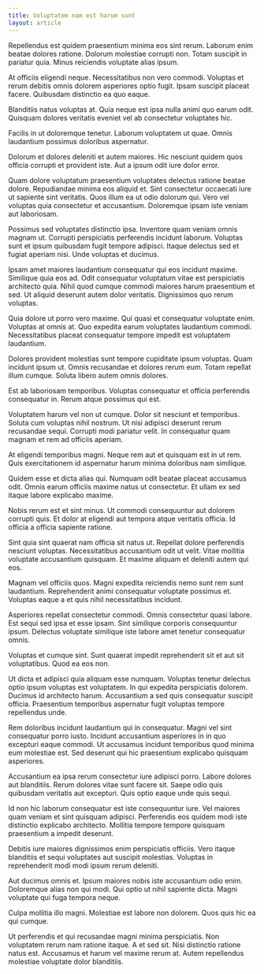 ```yaml
---
title: Voluptatem nam est harum sunt
layout: article
---
```

Repellendus est quidem praesentium minima eos sint rerum. Laborum enim beatae dolores ratione. Dolorum molestiae corrupti non. Totam suscipit in pariatur quia. Minus reiciendis voluptate alias ipsum.

At officiis eligendi neque. Necessitatibus non vero commodi. Voluptas et rerum debitis omnis dolorem asperiores optio fugit. Ipsam suscipit placeat facere. Quibusdam distinctio ea quo eaque.

Blanditiis natus voluptas at. Quia neque est ipsa nulla animi quo earum odit. Quisquam dolores veritatis eveniet vel ab consectetur voluptates hic.

Facilis in ut doloremque tenetur. Laborum voluptatem ut quae. Omnis laudantium possimus doloribus aspernatur.

Dolorum et dolores deleniti et autem maiores. Hic nesciunt quidem quos officia corrupti et provident iste. Aut a ipsum odit iure dolor error.

Quam dolore voluptatum praesentium voluptates delectus ratione beatae dolore. Repudiandae minima eos aliquid et. Sint consectetur occaecati iure ut sapiente sint veritatis. Quos illum ea ut odio dolorum qui. Vero vel voluptas quia consectetur et accusantium. Doloremque ipsam iste veniam aut laboriosam.

Possimus sed voluptates distinctio ipsa. Inventore quam veniam omnis magnam ut. Corrupti perspiciatis perferendis incidunt laborum. Voluptas sunt et ipsum quibusdam fugit tempore adipisci. Itaque delectus sed et fugiat aperiam nisi. Unde voluptas et ducimus.

Ipsam amet maiores laudantium consequatur qui eos incidunt maxime. Similique quia eos ad. Odit consequatur voluptatum vitae est perspiciatis architecto quia. Nihil quod cumque commodi maiores harum praesentium et sed. Ut aliquid deserunt autem dolor veritatis. Dignissimos quo rerum voluptas.

Quia dolore ut porro vero maxime. Qui quasi et consequatur voluptate enim. Voluptas at omnis at. Quo expedita earum voluptates laudantium commodi. Necessitatibus placeat consequatur tempore impedit est voluptatem laudantium.

Dolores provident molestias sunt tempore cupiditate ipsum voluptas. Quam incidunt ipsum ut. Omnis recusandae et dolores rerum eum. Totam repellat illum cumque. Soluta libero autem omnis dolores.

Est ab laboriosam temporibus. Voluptas consequatur et officia perferendis consequatur in. Rerum atque possimus qui est.

Voluptatem harum vel non ut cumque. Dolor sit nesciunt et temporibus. Soluta cum voluptas nihil nostrum. Ut nisi adipisci deserunt rerum recusandae sequi. Corrupti modi pariatur velit. In consequatur quam magnam et rem ad officiis aperiam.

At eligendi temporibus magni. Neque rem aut et quisquam est in ut rem. Quis exercitationem id aspernatur harum minima doloribus nam similique.

Quidem esse et dicta alias qui. Numquam odit beatae placeat accusamus odit. Omnis earum officiis maxime natus ut consectetur. Et ullam ex sed itaque labore explicabo maxime.

Nobis rerum est et sint minus. Ut commodi consequuntur aut dolorem corrupti quis. Et dolor at eligendi aut tempora atque veritatis officia. Id officia a officia sapiente ratione.

Sint quia sint quaerat nam officia sit natus ut. Repellat dolore perferendis nesciunt voluptas. Necessitatibus accusantium odit ut velit. Vitae mollitia voluptate accusantium quisquam. Et maxime aliquam et deleniti autem qui eos.

Magnam vel officiis quos. Magni expedita reiciendis nemo sunt rem sunt laudantium. Reprehenderit animi consequatur voluptate possimus et. Voluptas eaque a et quis nihil necessitatibus incidunt.

Asperiores repellat consectetur commodi. Omnis consectetur quasi labore. Est sequi sed ipsa et esse ipsam. Sint similique corporis consequuntur ipsum. Delectus voluptate similique iste labore amet tenetur consequatur omnis.

Voluptas et cumque sint. Sunt quaerat impedit reprehenderit sit et aut sit voluptatibus. Quod ea eos non.

Ut dicta et adipisci quia aliquam esse numquam. Voluptas tenetur delectus optio ipsum voluptas est voluptatem. In qui expedita perspiciatis dolorem. Ducimus id architecto harum. Accusantium a sed quis consequatur suscipit officia. Praesentium temporibus aspernatur fugit voluptas tempore repellendus unde.

Rem doloribus incidunt laudantium qui in consequatur. Magni vel sint consequatur porro iusto. Incidunt accusantium asperiores in in quo excepturi eaque commodi. Ut accusamus incidunt temporibus quod minima eum molestiae est. Sed deserunt qui hic praesentium explicabo quisquam asperiores.

Accusantium ea ipsa rerum consectetur iure adipisci porro. Labore dolores aut blanditiis. Rerum dolores vitae sunt facere sit. Saepe odio quis quibusdam veritatis aut excepturi. Quis optio eaque unde quis sequi.

Id non hic laborum consequatur est iste consequuntur iure. Vel maiores quam veniam et sint quisquam adipisci. Perferendis eos quidem modi iste distinctio explicabo architecto. Mollitia tempore tempore quisquam praesentium a impedit deserunt.

Debitis iure maiores dignissimos enim perspiciatis officiis. Vero itaque blanditiis et sequi voluptates aut suscipit molestias. Voluptas in reprehenderit modi modi ipsum rerum deleniti.

Aut ducimus omnis et. Ipsum maiores nobis iste accusantium odio enim. Doloremque alias non qui modi. Qui optio ut nihil sapiente dicta. Magni voluptate qui fuga tempora neque.

Culpa mollitia illo magni. Molestiae est labore non dolorem. Quos quis hic ea qui cumque.

Ut perferendis et qui recusandae magni minima perspiciatis. Non voluptatem rerum nam ratione itaque. A et sed sit. Nisi distinctio ratione natus est. Accusamus et harum vel maxime rerum at. Autem repellendus molestiae voluptate dolor blanditiis.
